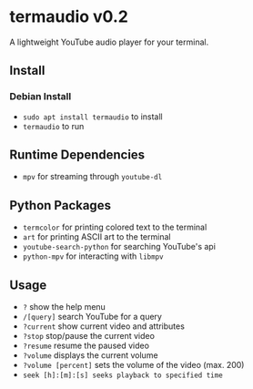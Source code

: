 
# termaudio v0.2
A lightweight YouTube audio player for your terminal.

## Install
### Debian Install
* `sudo apt install termaudio` to install
* `termaudio` to run

## Runtime Dependencies
* `mpv` for streaming through `youtube-dl`

## Python Packages
* `termcolor` for printing colored text to the terminal 
* `art` for printing ASCII art to the terminal
* `youtube-search-python` for searching YouTube's api
* `python-mpv` for interacting with `libmpv`

## Usage
* `?` show the help menu
* `/[query]` search YouTube for a query
* `?current` show current video and attributes
* `?stop` stop/pause the current video
* `?resume` resume the paused video
* `?volume` displays the current volume
* `?volume [percent]` sets the volume of the video (max. 200)
* `seek [h]:[m]:[s] seeks playback to specified time`
